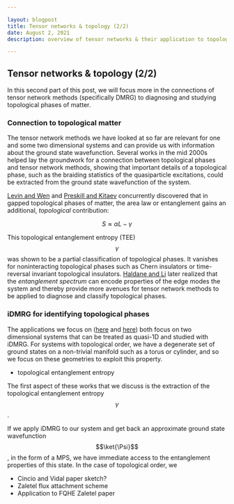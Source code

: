 ```yaml
---

layout: blogpost
title: Tensor networks & topology (2/2)
date: August 2, 2021
description: overview of tensor networks & their application to topological matter

---
```


## Tensor networks & topology (2/2)

In this second part of this post, we will focus more in the connections of tensor network methods (specifically DMRG) to diagnosing and studying topological phases of matter. 

### Connection to topological matter 

The tensor network methods we have looked at so far are relevant for one and some two dimensional systems and can provide us with information about the ground state wavefunction. Several works in the mid 2000s helped lay the groundwork for a connection between topological phases and tensor network methods, showing that important details of a topological phase, such as the braiding statistics of the quasiparticle excitations, could be extracted from the ground state wavefunction of the system.  

[Levin and Wen](https://journals.aps.org/prl/abstract/10.1103/PhysRevLett.96.110405) and [Preskill and Kitaev](https://journals.aps.org/prl/abstract/10.1103/PhysRevLett.96.110404) concurrently discovered that in gapped topological phases of matter, the area law or entanglement gains an additional, _topological_ contribution:

$$S  \approx \alpha L - \gamma$$

This topological entanglement entropy (TEE) $$\gamma$$ was shown to be a partial classification of topological phases. It vanishes for noninteracting topological phases such as Chern insulators or time-reversal invariant topological insulators.  [Haldane and Li](https://journals.aps.org/prl/abstract/10.1103/PhysRevLett.101.010504) later realized that the _entanglement spectrum_ can encode properties of the edge modes the system and thereby provide more avenues for tensor network methods to be applied to diagnose and classify topological phases. 

### iDMRG for identifying topological phases

The applications we focus on ([here](https://arxiv.org/abs/1211.3733) and [here](https://arxiv.org/abs/1208.2623)) both focus on two dimensional systems that can be treated as quasi-1D and studied with iDMRG. For systems with topological order, we have a degenerate set of ground states on a non-trivial manifold such as a torus or cylinder, and so we focus on these geometries to exploit this property.

* topological entanglement entropy

The first aspect of these works that we discuss is the extraction of the topological entanglement entropy $$\gamma$$. 

If we apply iDMRG to our system and get back an approximate ground state wavefunction $$\ket{\Psi}$$, in the form of a MPS, we have immediate access to the entanglement properties of this state. In the case of topological order, we 

* Cincio and Vidal paper sketch?
* Zaletel flux attachment scheme
* Application to FQHE Zaletel paper


